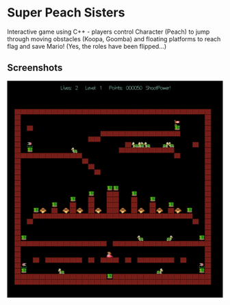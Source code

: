 # Super Peach Sisters

Interactive game using C++ - players control Character (Peach) to jump through moving obstacles (Koopa, Goomba) and floating platforms to reach flag and save Mario!
(Yes, the roles have been flipped...)

## Screenshots

![App Screenshot](screenshot1.png)
